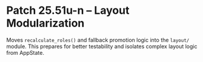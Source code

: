 # Patch 25.51u-n – Layout Modularization

Moves `recalculate_roles()` and fallback promotion logic into the `layout/` module. This prepares for better testability and isolates complex layout logic from AppState.
